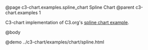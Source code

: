 @page c3-chart.examples.spline_chart Spline Chart
@parent c3-chart.examples 1

C3-chart implementation of C3.org's [spline chart example](http://c3js.org/samples/chart_spline.html).

@body

@demo ../c3-chart/examples/chart/spline.html